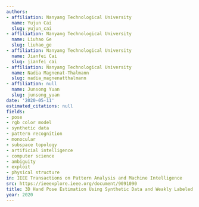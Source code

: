 ```yaml
---
authors:
- affiliation: Nanyang Technological University
  name: Yujun Cai
  slug: yujun_cai
- affiliation: Nanyang Technological University
  name: Liuhao Ge
  slug: liuhao_ge
- affiliation: Nanyang Technological University
  name: Jianfei Cai
  slug: jianfei_cai
- affiliation: Nanyang Technological University
  name: Nadia Magnenat-Thalmann
  slug: nadia_magnenatthalmann
- affiliation: null
  name: Junsong Yuan
  slug: junsong_yuan
date: '2020-05-11'
estimated_citations: null
fields:
- pose
- rgb color model
- synthetic data
- pattern recognition
- monocular
- subspace topology
- artificial intelligence
- computer science
- ambiguity
- exploit
- physical structure
in: IEEE Transactions on Pattern Analysis and Machine Intelligence
src: https://ieeexplore.ieee.org/document/9091090
title: 3D Hand Pose Estimation Using Synthetic Data and Weakly Labeled RGB Images.
year: 2020
---
```

